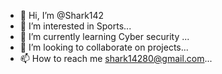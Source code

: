 - 👋 Hi, I’m @Shark142
- 👀 I’m interested in Sports...
- 🌱 I’m currently learning Cyber security ...
- 💞️ I’m looking to collaborate on projects...
- 📫 How to reach me shark14280@gmail.com...

<!---
Shark142/Shark142 is a ✨ special ✨ repository because its `README.md` (this file) appears on your GitHub profile.
You can click the Preview link to take a look at your changes.
--->
